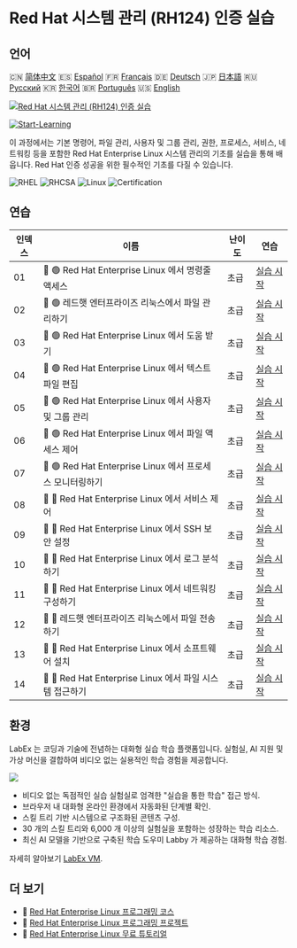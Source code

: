 # Red Hat 시스템 관리 (RH124) 인증 실습

## 언어

🇨🇳 [简体中文](README_zh.md) 🇪🇸 [Español](README_es.md) 🇫🇷 [Français](README_fr.md) 🇩🇪 [Deutsch](README_de.md) 🇯🇵 [日本語](README_ja.md) 🇷🇺 [Русский](README_ru.md) 🇰🇷 [한국어](README_ko.md) 🇧🇷 [Português](README_pt.md) 🇺🇸 [English](README.md) 

[![Red Hat 시스템 관리 (RH124) 인증 실습](https://cover-creator.labex.io/red-hat-system-administration-rh124-labs.png?lang=ko)](https://labex.io/ko/courses/red-hat-system-administration-rh124-labs)

[![Start-Learning](https://img.shields.io/badge/Start-Learning-whitesmoke?style=for-the-badge)](https://labex.io/ko/courses/red-hat-system-administration-rh124-labs)

이 과정에서는 기본 명령어, 파일 관리, 사용자 및 그룹 관리, 권한, 프로세스, 서비스, 네트워킹 등을 포함한 Red Hat Enterprise Linux 시스템 관리의 기초를 실습을 통해 배웁니다. Red Hat 인증 성공을 위한 필수적인 기초를 다질 수 있습니다.

![RHEL](https://img.shields.io/badge/RHEL-whitesmoke?style=for-the-badge&logo=rhel)
![RHCSA](https://img.shields.io/badge/RHCSA-whitesmoke?style=for-the-badge&logo=rhcsa)
![Linux](https://img.shields.io/badge/Linux-whitesmoke?style=for-the-badge&logo=linux)
![Certification](https://img.shields.io/badge/Certification-whitesmoke?style=for-the-badge&logo=certification)


## 연습

|   인덱스 | 이름                                                      | 난이도   | 연습                                                                                                                                  |
|----------|-----------------------------------------------------------|----------|---------------------------------------------------------------------------------------------------------------------------------------|
|       01 | 📖 🟢 Red Hat Enterprise Linux 에서 명령줄 액세스         | 초급     | <a target='_blank' href='https://labex.io/ko/tutorials/rhel-access-command-line-in-red-hat-enterprise-linux-588454'>실습 시작</a>     |
|       02 | 📖 🟢 레드햇 엔터프라이즈 리눅스에서 파일 관리하기        | 초급     | <a target='_blank' href='https://labex.io/ko/tutorials/rhel-manage-files-in-red-hat-enterprise-linux-588463'>실습 시작</a>            |
|       03 | 📖 🟢 Red Hat Enterprise Linux 에서 도움 받기             | 초급     | <a target='_blank' href='https://labex.io/ko/tutorials/rhel-get-help-in-red-hat-enterprise-linux-588461'>실습 시작</a>                |
|       04 | 📖 🟢 Red Hat Enterprise Linux 에서 텍스트 파일 편집      | 초급     | <a target='_blank' href='https://labex.io/ko/tutorials/rhel-edit-text-files-in-red-hat-enterprise-linux-588460'>실습 시작</a>         |
|       05 | 📖 🟢 Red Hat Enterprise Linux 에서 사용자 및 그룹 관리   | 초급     | <a target='_blank' href='https://labex.io/ko/tutorials/rhel-manage-users-and-groups-in-red-hat-enterprise-linux-588464'>실습 시작</a> |
|       06 | 📖 🟢 Red Hat Enterprise Linux 에서 파일 액세스 제어      | 초급     | <a target='_blank' href='https://labex.io/ko/tutorials/rhel-control-file-access-in-red-hat-enterprise-linux-588458'>실습 시작</a>     |
|       07 | 📖 🟢 Red Hat Enterprise Linux 에서 프로세스 모니터링하기 | 초급     | <a target='_blank' href='https://labex.io/ko/tutorials/rhel-monitor-processes-in-red-hat-enterprise-linux-588465'>실습 시작</a>       |
|       08 | 📖 🔵 Red Hat Enterprise Linux 에서 서비스 제어           | 초급     | <a target='_blank' href='https://labex.io/ko/tutorials/rhel-control-services-in-red-hat-enterprise-linux-588459'>실습 시작</a>        |
|       09 | 📖 🔵 Red Hat Enterprise Linux 에서 SSH 보안 설정         | 초급     | <a target='_blank' href='https://labex.io/ko/tutorials/rhel-secure-ssh-in-red-hat-enterprise-linux-588466'>실습 시작</a>              |
|       10 | 📖 🔵 Red Hat Enterprise Linux 에서 로그 분석하기         | 초급     | <a target='_blank' href='https://labex.io/ko/tutorials/rhel-analyze-logs-in-red-hat-enterprise-linux-588456'>실습 시작</a>            |
|       11 | 📖 🔵 Red Hat Enterprise Linux 에서 네트워킹 구성하기     | 초급     | <a target='_blank' href='https://labex.io/ko/tutorials/rhel-configure-networking-in-red-hat-enterprise-linux-588457'>실습 시작</a>    |
|       12 | 📖 🔵 레드햇 엔터프라이즈 리눅스에서 파일 전송하기        | 초급     | <a target='_blank' href='https://labex.io/ko/tutorials/rhel-transfer-files-in-red-hat-enterprise-linux-588467'>실습 시작</a>          |
|       13 | 📖 🔵 Red Hat Enterprise Linux 에서 소프트웨어 설치       | 초급     | <a target='_blank' href='https://labex.io/ko/tutorials/rhel-install-software-in-red-hat-enterprise-linux-588462'>실습 시작</a>        |
|       14 | 📖 🔵 Red Hat Enterprise Linux 에서 파일 시스템 접근하기  | 초급     | <a target='_blank' href='https://labex.io/ko/tutorials/rhel-access-file-systems-in-red-hat-enterprise-linux-588455'>실습 시작</a>     |

## 환경

LabEx 는 코딩과 기술에 전념하는 대화형 실습 학습 플랫폼입니다. 실험실, AI 지원 및 가상 머신을 결합하여 비디오 없는 실용적인 학습 경험을 제공합니다.

![](https://tutorial-screenshot.getvm.io/images/vm-1725247253.png)

- 비디오 없는 독점적인 실습 실험실로 엄격한 "실습을 통한 학습" 접근 방식.
- 브라우저 내 대화형 온라인 환경에서 자동화된 단계별 확인.
- 스킬 트리 기반 시스템으로 구조화된 콘텐츠 구성.
- 30 개의 스킬 트리와 6,000 개 이상의 실험실을 포함하는 성장하는 학습 리소스.
- 최신 AI 모델을 기반으로 구축된 학습 도우미 Labby 가 제공하는 대화형 학습 경험.

자세히 알아보기 [LabEx VM](https://support.labex.io/using-labex/virtual-machine).

## 더 보기

- 🔗 [Red Hat Enterprise Linux 프로그래밍 코스](https://github.com/labex-labs/awesome-programming-courses)
- 🔗 [Red Hat Enterprise Linux 프로그래밍 프로젝트](https://github.com/labex-labs/awesome-programming-projects)
- 🔗 [Red Hat Enterprise Linux 무료 튜토리얼](https://github.com/labex-labs/rhel-free-tutorials)

